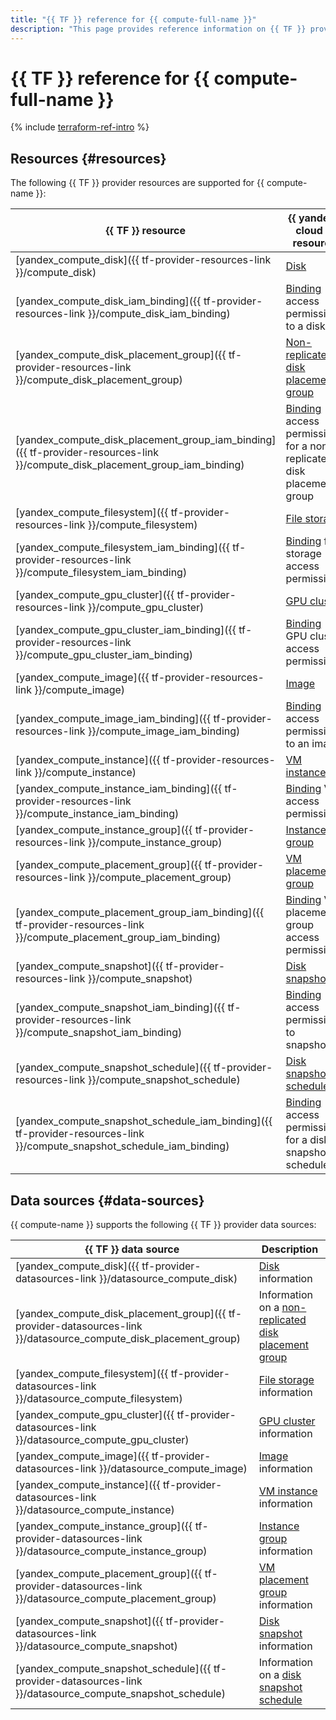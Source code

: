 ```yaml
---
title: "{{ TF }} reference for {{ compute-full-name }}"
description: "This page provides reference information on {{ TF }} provider resources and data sources supported for {{ compute-name }}."
---
```


# {{ TF }} reference for {{ compute-full-name }}


{% include [terraform-ref-intro](../_includes/terraform-ref-intro.md) %}

## Resources {#resources}

The following {{ TF }} provider resources are supported for {{ compute-name }}:

| **{{ TF }} resource** | **{{ yandex-cloud }} resource** |
| --- | --- |
| [yandex_compute_disk]({{ tf-provider-resources-link }}/compute_disk) | [Disk](./concepts/disk.md) |
| [yandex_compute_disk_iam_binding]({{ tf-provider-resources-link }}/compute_disk_iam_binding)| [Binding](../iam/concepts/access-control/index.md#access-bindings) access permissions to a disk |
| [yandex_compute_disk_placement_group]({{ tf-provider-resources-link }}/compute_disk_placement_group) | [Non-replicated disk placement group](./concepts/disk-placement-group.md) |
| [yandex_compute_disk_placement_group_iam_binding]({{ tf-provider-resources-link }}/compute_disk_placement_group_iam_binding) | [Binding](../iam/concepts/access-control/index.md#access-bindings) access permissions for a non-replicated disk placement group |
| [yandex_compute_filesystem]({{ tf-provider-resources-link }}/compute_filesystem) | [File storage](./concepts/filesystem.md) |
| [yandex_compute_filesystem_iam_binding]({{ tf-provider-resources-link }}/compute_filesystem_iam_binding) | [Binding](../iam/concepts/access-control/index.md#access-bindings) file storage access permissions |
| [yandex_compute_gpu_cluster]({{ tf-provider-resources-link }}/compute_gpu_cluster) | [GPU cluster](./concepts/gpus.md#gpu-clusters) |
| [yandex_compute_gpu_cluster_iam_binding]({{ tf-provider-resources-link }}/compute_gpu_cluster_iam_binding) | [Binding](../iam/concepts/access-control/index.md#access-bindings) GPU cluster access permissions |
| [yandex_compute_image]({{ tf-provider-resources-link }}/compute_image) | [Image](./concepts/image.md) |
| [yandex_compute_image_iam_binding]({{ tf-provider-resources-link }}/compute_image_iam_binding) | [Binding](../iam/concepts/access-control/index.md#access-bindings) access permissions to an image |
| [yandex_compute_instance]({{ tf-provider-resources-link }}/compute_instance) | [VM instance](./concepts/vm.md) |
| [yandex_compute_instance_iam_binding]({{ tf-provider-resources-link }}/compute_instance_iam_binding) | [Binding](../iam/concepts/access-control/index.md#access-bindings) VM access permissions |
| [yandex_compute_instance_group]({{ tf-provider-resources-link }}/compute_instance_group) | [Instance group](./concepts/instance-groups/index.md) |
| [yandex_compute_placement_group]({{ tf-provider-resources-link }}/compute_placement_group) | [VM placement group](./concepts/placement-groups.md) |
| [yandex_compute_placement_group_iam_binding]({{ tf-provider-resources-link }}/compute_placement_group_iam_binding) | [Binding](../iam/concepts/access-control/index.md#access-bindings) VM placement group access permissions |
| [yandex_compute_snapshot]({{ tf-provider-resources-link }}/compute_snapshot) | [Disk snapshot](./concepts/snapshot.md) |
| [yandex_compute_snapshot_iam_binding]({{ tf-provider-resources-link }}/compute_snapshot_iam_binding) | [Binding](../iam/concepts/access-control/index.md#access-bindings) access permissions to snapshots |
| [yandex_compute_snapshot_schedule]({{ tf-provider-resources-link }}/compute_snapshot_schedule) | [Disk snapshot schedule](./concepts/snapshot-schedule.md) |
| [yandex_compute_snapshot_schedule_iam_binding]({{ tf-provider-resources-link }}/compute_snapshot_schedule_iam_binding) | [Binding](../iam/concepts/access-control/index.md#access-bindings) access permissions for a disk snapshot schedule |

## Data sources {#data-sources}

{{ compute-name }} supports the following {{ TF }} provider data sources:

| **{{ TF }} data source** | **Description** |
| --- | --- |
| [yandex_compute_disk]({{ tf-provider-datasources-link }}/datasource_compute_disk) | [Disk](./concepts/disk.md) information |
| [yandex_compute_disk_placement_group]({{ tf-provider-datasources-link }}/datasource_compute_disk_placement_group) | Information on a [non-replicated disk placement group](./concepts/disk-placement-group.md) |
| [yandex_compute_filesystem]({{ tf-provider-datasources-link }}/datasource_compute_filesystem) | [File storage](./concepts/filesystem.md) information |
| [yandex_compute_gpu_cluster]({{ tf-provider-datasources-link }}/datasource_compute_gpu_cluster) | [GPU cluster](./concepts/gpus.md#gpu-clusters) information |
| [yandex_compute_image]({{ tf-provider-datasources-link }}/datasource_compute_image) | [Image](./concepts/image.md) information |
| [yandex_compute_instance]({{ tf-provider-datasources-link }}/datasource_compute_instance) | [VM instance](./concepts/vm.md) information |
| [yandex_compute_instance_group]({{ tf-provider-datasources-link }}/datasource_compute_instance_group) | [Instance group](./concepts/instance-groups/index.md) information |
| [yandex_compute_placement_group]({{ tf-provider-datasources-link }}/datasource_compute_placement_group) | [VM placement group](./concepts/placement-groups.md) information |
| [yandex_compute_snapshot]({{ tf-provider-datasources-link }}/datasource_compute_snapshot) | [Disk snapshot](./concepts/snapshot.md) information |
| [yandex_compute_snapshot_schedule]({{ tf-provider-datasources-link }}/datasource_compute_snapshot_schedule) | Information on a [disk snapshot schedule](./concepts/snapshot-schedule.md) |